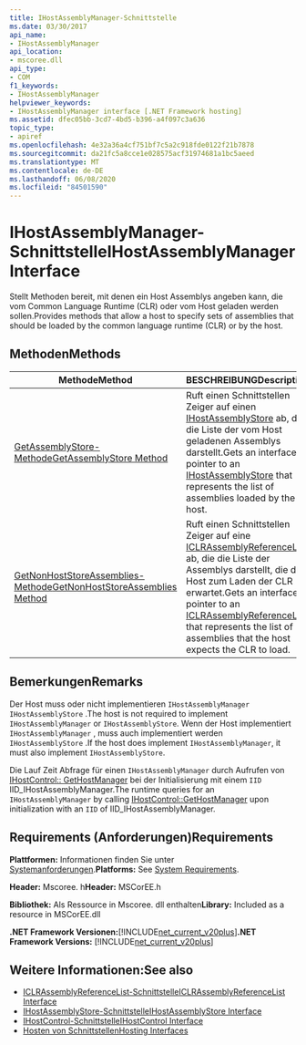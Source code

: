 ```yaml
---
title: IHostAssemblyManager-Schnittstelle
ms.date: 03/30/2017
api_name:
- IHostAssemblyManager
api_location:
- mscoree.dll
api_type:
- COM
f1_keywords:
- IHostAssemblyManager
helpviewer_keywords:
- IHostAssemblyManager interface [.NET Framework hosting]
ms.assetid: dfec05bb-3cd7-4bd5-b396-a4f097c3a636
topic_type:
- apiref
ms.openlocfilehash: 4e32a36a4cf751bf7c5a2c918fde0122f21b7878
ms.sourcegitcommit: da21fc5a8cce1e028575acf31974681a1bc5aeed
ms.translationtype: MT
ms.contentlocale: de-DE
ms.lasthandoff: 06/08/2020
ms.locfileid: "84501590"
---
```

# <a name="ihostassemblymanager-interface"></a><span data-ttu-id="558d4-102">IHostAssemblyManager-Schnittstelle</span><span class="sxs-lookup"><span data-stu-id="558d4-102">IHostAssemblyManager Interface</span></span>
<span data-ttu-id="558d4-103">Stellt Methoden bereit, mit denen ein Host Assemblys angeben kann, die vom Common Language Runtime (CLR) oder vom Host geladen werden sollen.</span><span class="sxs-lookup"><span data-stu-id="558d4-103">Provides methods that allow a host to specify sets of assemblies that should be loaded by the common language runtime (CLR) or by the host.</span></span>  
  
## <a name="methods"></a><span data-ttu-id="558d4-104">Methoden</span><span class="sxs-lookup"><span data-stu-id="558d4-104">Methods</span></span>  
  
|<span data-ttu-id="558d4-105">Methode</span><span class="sxs-lookup"><span data-stu-id="558d4-105">Method</span></span>|<span data-ttu-id="558d4-106">BESCHREIBUNG</span><span class="sxs-lookup"><span data-stu-id="558d4-106">Description</span></span>|  
|------------|-----------------|  
|[<span data-ttu-id="558d4-107">GetAssemblyStore-Methode</span><span class="sxs-lookup"><span data-stu-id="558d4-107">GetAssemblyStore Method</span></span>](ihostassemblymanager-getassemblystore-method.md)|<span data-ttu-id="558d4-108">Ruft einen Schnittstellen Zeiger auf einen [IHostAssemblyStore](ihostassemblystore-interface.md) ab, der die Liste der vom Host geladenen Assemblys darstellt.</span><span class="sxs-lookup"><span data-stu-id="558d4-108">Gets an interface pointer to an [IHostAssemblyStore](ihostassemblystore-interface.md) that represents the list of assemblies loaded by the host.</span></span>|  
|[<span data-ttu-id="558d4-109">GetNonHostStoreAssemblies-Methode</span><span class="sxs-lookup"><span data-stu-id="558d4-109">GetNonHostStoreAssemblies Method</span></span>](ihostassemblymanager-getnonhoststoreassemblies-method.md)|<span data-ttu-id="558d4-110">Ruft einen Schnittstellen Zeiger auf eine [ICLRAssemblyReferenceList](iclrassemblyreferencelist-interface.md) ab, die die Liste der Assemblys darstellt, die der Host zum Laden der CLR erwartet.</span><span class="sxs-lookup"><span data-stu-id="558d4-110">Gets an interface pointer to an [ICLRAssemblyReferenceList](iclrassemblyreferencelist-interface.md) that represents the list of assemblies that the host expects the CLR to load.</span></span>|  
  
## <a name="remarks"></a><span data-ttu-id="558d4-111">Bemerkungen</span><span class="sxs-lookup"><span data-stu-id="558d4-111">Remarks</span></span>  
 <span data-ttu-id="558d4-112">Der Host muss oder nicht implementieren `IHostAssemblyManager` `IHostAssemblyStore` .</span><span class="sxs-lookup"><span data-stu-id="558d4-112">The host is not required to implement `IHostAssemblyManager` or `IHostAssemblyStore`.</span></span> <span data-ttu-id="558d4-113">Wenn der Host implementiert `IHostAssemblyManager` , muss auch implementiert werden `IHostAssemblyStore` .</span><span class="sxs-lookup"><span data-stu-id="558d4-113">If the host does implement `IHostAssemblyManager`, it must also implement `IHostAssemblyStore`.</span></span>  
  
 <span data-ttu-id="558d4-114">Die Lauf Zeit Abfrage für einen `IHostAssemblyManager` durch Aufrufen von [IHostControl:: GetHostManager](ihostcontrol-gethostmanager-method.md) bei der Initialisierung mit einem `IID` IID_IHostAssemblyManager.</span><span class="sxs-lookup"><span data-stu-id="558d4-114">The runtime queries for an `IHostAssemblyManager` by calling [IHostControl::GetHostManager](ihostcontrol-gethostmanager-method.md) upon initialization with an `IID` of IID_IHostAssemblyManager.</span></span>  
  
## <a name="requirements"></a><span data-ttu-id="558d4-115">Requirements (Anforderungen)</span><span class="sxs-lookup"><span data-stu-id="558d4-115">Requirements</span></span>  
 <span data-ttu-id="558d4-116">**Plattformen:** Informationen finden Sie unter [Systemanforderungen](../../get-started/system-requirements.md).</span><span class="sxs-lookup"><span data-stu-id="558d4-116">**Platforms:** See [System Requirements](../../get-started/system-requirements.md).</span></span>  
  
 <span data-ttu-id="558d4-117">**Header:** Mscoree. h</span><span class="sxs-lookup"><span data-stu-id="558d4-117">**Header:** MSCorEE.h</span></span>  
  
 <span data-ttu-id="558d4-118">**Bibliothek:** Als Ressource in Mscoree. dll enthalten</span><span class="sxs-lookup"><span data-stu-id="558d4-118">**Library:** Included as a resource in MSCorEE.dll</span></span>  
  
 <span data-ttu-id="558d4-119">**.NET Framework Versionen:**[!INCLUDE[net_current_v20plus](../../../../includes/net-current-v20plus-md.md)]</span><span class="sxs-lookup"><span data-stu-id="558d4-119">**.NET Framework Versions:** [!INCLUDE[net_current_v20plus](../../../../includes/net-current-v20plus-md.md)]</span></span>  
  
## <a name="see-also"></a><span data-ttu-id="558d4-120">Weitere Informationen:</span><span class="sxs-lookup"><span data-stu-id="558d4-120">See also</span></span>

- [<span data-ttu-id="558d4-121">ICLRAssemblyReferenceList-Schnittstelle</span><span class="sxs-lookup"><span data-stu-id="558d4-121">ICLRAssemblyReferenceList Interface</span></span>](iclrassemblyreferencelist-interface.md)
- [<span data-ttu-id="558d4-122">IHostAssemblyStore-Schnittstelle</span><span class="sxs-lookup"><span data-stu-id="558d4-122">IHostAssemblyStore Interface</span></span>](ihostassemblystore-interface.md)
- [<span data-ttu-id="558d4-123">IHostControl-Schnittstelle</span><span class="sxs-lookup"><span data-stu-id="558d4-123">IHostControl Interface</span></span>](ihostcontrol-interface.md)
- [<span data-ttu-id="558d4-124">Hosten von Schnittstellen</span><span class="sxs-lookup"><span data-stu-id="558d4-124">Hosting Interfaces</span></span>](hosting-interfaces.md)
